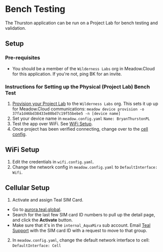 # Bench Testing

The Thurston application can be run on a Project Lab for bench testing and validation. 

## Setup

### Pre-requisites

* You should be a member of the `Wilderness Labs` org in Meadow.Cloud for this application. If you're not, ping BK for an invite.

### Instructions for Setting up the Physical (Project Lab) Bench Test

1. [Provision your Project Lab](https://developer.wildernesslabs.co/Meadow/Meadow.Cloud/Device_Provisioning/) to the `Wilderness Labs` org. This sets it up up for Meadow.Cloud communications:
    `meadow device provision -o 37fa1d46bd38433e80bd7c19f55bebe5 -n [device name]`
2. Set your device name in `meadow.config.yaml`
     `Name: BryanThurstonPL`
3. Test the app over WiFi. See [WiFi Setup](#wifi-setup).
4. Once project has been verified connecting, change over to the [cell config](#cellular-setup).

## WiFi Setup
1. Edit the credentials in `wifi.config.yaml`.
2. Change the network config in `meadow.config.yaml` to `DefaultInterface: Wifi`.

## Cellular Setup

1. Activate and assign Teal SIM Card.
  * Go to [aurora.teal.global](https://aurora.teal.global/onechips).
  * Search for the last few SIM card ID numbers to pull up the detail page, and click the **Activate** button.
  * Make sure that it's in the `internal_AquaMira` sub account. Email [Teal Support](mailto:support@tealcom.freshdesk.com) with the SIM card ID with a request to move to that group.
2. In `meadow.config.yaml`, change the default network interface to cell:
    `DefaultInterface: Cell`